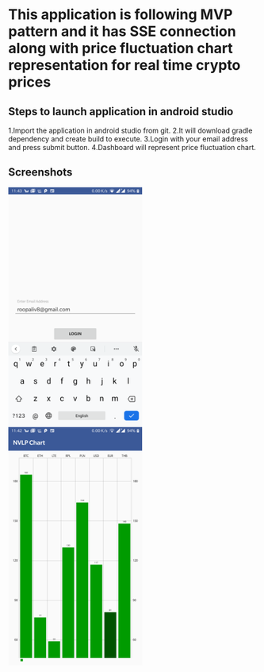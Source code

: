 
# This application is following MVP pattern and it has SSE connection along with price fluctuation chart representation for real time crypto prices

## Steps to launch application in android studio
1.Import the application in android studio from git.
2.It will download gradle dependency and create build to execute.
3.Login with your email address and press submit button.
4.Dashboard will represent price fluctuation chart.

## Screenshots

<img src="assets/loginscreen.png" height="480">

<img src="assets/chartscreen.png" height="480">






